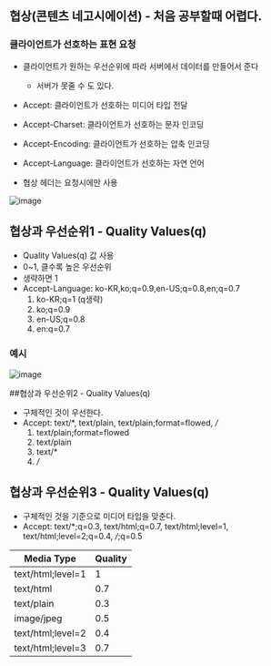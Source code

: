 
## 협상(콘텐츠 네고시에이션) - 처음 공부할때 어렵다.
### 클라이언트가 선호하는 표현 요청

+ 클라이언트가 원하는 우선순위에 따라 서버에서 데이터를 만들어서 준다
  - 서버가 못줄 수 도 있다.
+ Accept: 클라이언트가 선호하는 미디어 타입 전달
+ Accept-Charset: 클라이언트가 선호하는 문자 인코딩
+ Accept-Encoding: 클라이언트가 선호하는 압축 인코딩
+ Accept-Language: 클라이언트가 선호하는 자연 언어

+ 협상 헤더는 요청시에만 사용

![image](https://user-images.githubusercontent.com/49984996/103474684-b5ef2700-4de9-11eb-913a-f22736c25082.png)

## 협상과 우선순위1 - Quality Values(q)

+ Quality Values(q) 값 사용
+ 0~1, 클수록 높은 우선순위
+ 생략하면 1
+ Accept-Language: ko-KR,ko;q=0.9,en-US;q=0.8,en;q=0.7
  1. ko-KR;q=1 (q생략)
  2. ko;q=0.9
  3. en-US;q=0.8
  4. en:q=0.7

### 예시

![image](https://user-images.githubusercontent.com/49984996/103474748-344bc900-4dea-11eb-863c-cd3e604a6873.png)

##협상과 우선순위2 - Quality Values(q)

+ 구체적인 것이 우선한다.
+ Accept: text/*, text/plain, text/plain;format=flowed, */*
  1. text/plain;format=flowed
  2. text/plain
  3. text/*
  4. */*

## 협상과 우선순위3 - Quality Values(q)

+ 구체적인 것을 기준으로 미디어 타입을 맞춘다.
+ Accept: text/*;q=0.3, text/html;q=0.7, text/html;level=1, text/html;level=2;q=0.4, */*;q=0.5

|Media Type|Quality|
|---|---|
|text/html;level=1|1|
|text/html|0.7|
|text/plain|0.3|
|image/jpeg|0.5|
|text/html;level=2|0.4|
|text/html;level=3|0.7|


